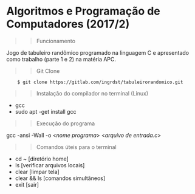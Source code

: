 # Algoritmos e Programação de Computadores (2017/2)

>> Funcionamento

Jogo de tabuleiro randômico programado na linguagem C e apresentado como trabalho (parte 1 e 2) na matéria APC.

>> Git Clone

```
    $ git clone https://gitlab.com/ingrdst/tabuleirorandomico.git
```

>> Instalação do compilador no terminal (Linux)

* gcc
* sudo apt -get install gcc

>> Execução do programa

gcc -ansi -Wall -o <*nome programa*> <*arquivo de entrada.c*>

>> Comandos úteis para o terminal

* cd ~ [diretório home]
* ls [verificar arquivos locais]
* clear [limpar tela]
* clear && ls [comandos simultâneos]
* exit [sair]


